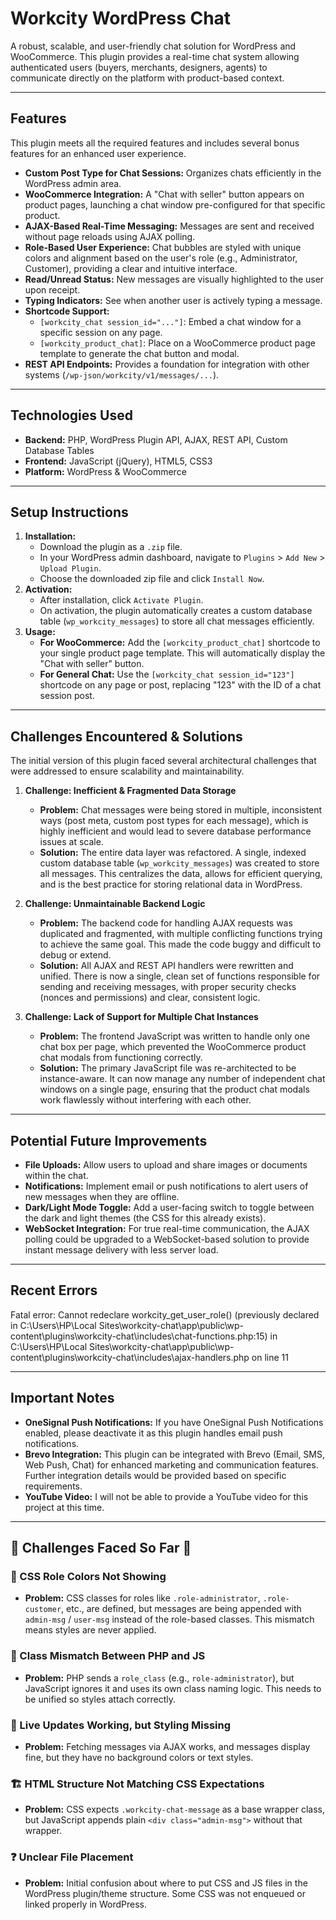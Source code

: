# Workcity WordPress Chat

A robust, scalable, and user-friendly chat solution for WordPress and WooCommerce. This plugin provides a real-time chat system allowing authenticated users (buyers, merchants, designers, agents) to communicate directly on the platform with product-based context.

---

## Features

This plugin meets all the required features and includes several bonus features for an enhanced user experience.

- **Custom Post Type for Chat Sessions:** Organizes chats efficiently in the WordPress admin area.
- **WooCommerce Integration:** A "Chat with seller" button appears on product pages, launching a chat window pre-configured for that specific product.
- **AJAX-Based Real-Time Messaging:** Messages are sent and received without page reloads using AJAX polling.
- **Role-Based User Experience:** Chat bubbles are styled with unique colors and alignment based on the user's role (e.g., Administrator, Customer), providing a clear and intuitive interface.
- **Read/Unread Status:** New messages are visually highlighted to the user upon receipt.
- **Typing Indicators:** See when another user is actively typing a message.
- **Shortcode Support:**
    - `[workcity_chat session_id="..."]`: Embed a chat window for a specific session on any page.
    - `[workcity_product_chat]`: Place on a WooCommerce product page template to generate the chat button and modal.
- **REST API Endpoints:** Provides a foundation for integration with other systems (`/wp-json/workcity/v1/messages/...`).

---

## Technologies Used

- **Backend:** PHP, WordPress Plugin API, AJAX, REST API, Custom Database Tables
- **Frontend:** JavaScript (jQuery), HTML5, CSS3
- **Platform:** WordPress & WooCommerce

---

## Setup Instructions

1.  **Installation:**
    - Download the plugin as a `.zip` file.
    - In your WordPress admin dashboard, navigate to `Plugins` > `Add New` > `Upload Plugin`.
    - Choose the downloaded zip file and click `Install Now`.
2.  **Activation:**
    - After installation, click `Activate Plugin`.
    - On activation, the plugin automatically creates a custom database table (`wp_workcity_messages`) to store all chat messages efficiently.
3.  **Usage:**
    - **For WooCommerce:** Add the `[workcity_product_chat]` shortcode to your single product page template. This will automatically display the "Chat with seller" button.
    - **For General Chat:** Use the `[workcity_chat session_id="123"]` shortcode on any page or post, replacing "123" with the ID of a chat session post.

---

## Challenges Encountered & Solutions

The initial version of this plugin faced several architectural challenges that were addressed to ensure scalability and maintainability.

1.  **Challenge: Inefficient & Fragmented Data Storage**
    - **Problem:** Chat messages were being stored in multiple, inconsistent ways (post meta, custom post types for each message), which is highly inefficient and would lead to severe database performance issues at scale.
    - **Solution:** The entire data layer was refactored. A single, indexed custom database table (`wp_workcity_messages`) was created to store all messages. This centralizes the data, allows for efficient querying, and is the best practice for storing relational data in WordPress.

2.  **Challenge: Unmaintainable Backend Logic**
    - **Problem:** The backend code for handling AJAX requests was duplicated and fragmented, with multiple conflicting functions trying to achieve the same goal. This made the code buggy and difficult to debug or extend.
    - **Solution:** All AJAX and REST API handlers were rewritten and unified. There is now a single, clean set of functions responsible for sending and receiving messages, with proper security checks (nonces and permissions) and clear, consistent logic.

3.  **Challenge: Lack of Support for Multiple Chat Instances**
    - **Problem:** The frontend JavaScript was written to handle only one chat box per page, which prevented the WooCommerce product chat modals from functioning correctly.
    - **Solution:** The primary JavaScript file was re-architected to be instance-aware. It can now manage any number of independent chat windows on a single page, ensuring that the product chat modals work flawlessly without interfering with each other.

---

## Potential Future Improvements

- **File Uploads:** Allow users to upload and share images or documents within the chat.
- **Notifications:** Implement email or push notifications to alert users of new messages when they are offline.
- **Dark/Light Mode Toggle:** Add a user-facing switch to toggle between the dark and light themes (the CSS for this already exists).
- **WebSocket Integration:** For true real-time communication, the AJAX polling could be upgraded to a WebSocket-based solution to provide instant message delivery with less server load.

---

## Recent Errors

Fatal error: Cannot redeclare workcity_get_user_role() (previously declared in C:\Users\HP\Local Sites\workcity-chat\app\public\wp-content\plugins\workcity-chat\includes\chat-functions.php:15) in C:\Users\HP\Local Sites\workcity-chat\app\public\wp-content\plugins\workcity-chat\includes\ajax-handlers.php on line 11

---

## Important Notes

*   **OneSignal Push Notifications:** If you have OneSignal Push Notifications enabled, please deactivate it as this plugin handles email push notifications. 
*   **Brevo Integration:** This plugin can be integrated with Brevo (Email, SMS, Web Push, Chat) for enhanced marketing and communication features. Further integration details would be provided based on specific requirements.
*   **YouTube Video:** I will not be able to provide a YouTube video for this project at this time.

---

## 🚧 Challenges Faced So Far 🚧

### 🎨 CSS Role Colors Not Showing

*   **Problem:** CSS classes for roles like `.role-administrator`, `.role-customer`, etc., are defined, but messages are being appended with `admin-msg` / `user-msg` instead of the role-based classes. This mismatch means styles are never applied.

### 🔄 Class Mismatch Between PHP and JS

*   **Problem:** PHP sends a `role_class` (e.g., `role-administrator`), but JavaScript ignores it and uses its own class naming logic. This needs to be unified so styles attach correctly.

### 👻 Live Updates Working, but Styling Missing

*   **Problem:** Fetching messages via AJAX works, and messages display fine, but they have no background colors or text styles.

### 🏗️ HTML Structure Not Matching CSS Expectations

*   **Problem:** CSS expects `.workcity-chat-message` as a base wrapper class, but JavaScript appends plain `<div class="admin-msg">` without that wrapper.

### ❓ Unclear File Placement

*   **Problem:** Initial confusion about where to put CSS and JS files in the WordPress plugin/theme structure. Some CSS was not enqueued or linked properly in WordPress.
